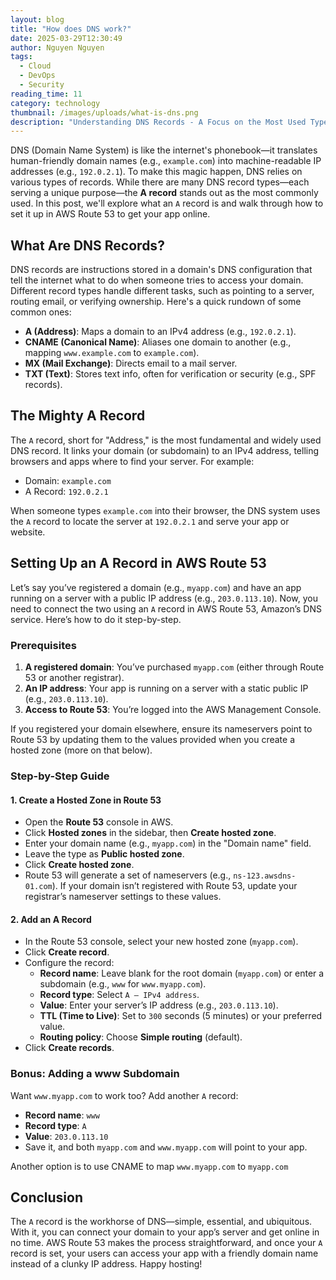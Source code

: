 ```yaml
---
layout: blog
title: "How does DNS work?"
date: 2025-03-29T12:30:49
author: Nguyen Nguyen
tags:
  - Cloud
  - DevOps
  - Security
reading_time: 11
category: technology
thumbnail: /images/uploads/what-is-dns.png
description: "Understanding DNS Records - A Focus on the Most Used Type "
---
```



DNS (Domain Name System) is like the internet's phonebook—it translates human-friendly domain names (e.g., `example.com`) into machine-readable IP addresses (e.g., `192.0.2.1`). To make this magic happen, DNS relies on various types of records. While there are many DNS record types—each serving a unique purpose—the **A record** stands out as the most commonly used. In this post, we'll explore what an `A` record is and walk through how to set it up in AWS Route 53 to get your app online.

## What Are DNS Records?

DNS records are instructions stored in a domain's DNS configuration that tell the internet what to do when someone tries to access your domain. Different record types handle different tasks, such as pointing to a server, routing email, or verifying ownership. Here's a quick rundown of some common ones:

- **A (Address)**: Maps a domain to an IPv4 address (e.g., `192.0.2.1`).
- **CNAME (Canonical Name)**: Aliases one domain to another (e.g., mapping `www.example.com` to `example.com`).
- **MX (Mail Exchange)**: Directs email to a mail server.
- **TXT (Text)**: Stores text info, often for verification or security (e.g., SPF records).

## The Mighty A Record

The `A` record, short for "Address," is the most fundamental and widely used DNS record. It links your domain (or subdomain) to an IPv4 address, telling browsers and apps where to find your server. For example:

- Domain: `example.com`
- A Record: `192.0.2.1`

When someone types `example.com` into their browser, the DNS system uses the `A` record to locate the server at `192.0.2.1` and serve your app or website.

## Setting Up an A Record in AWS Route 53

Let’s say you’ve registered a domain (e.g., `myapp.com`) and have an app running on a server with a public IP address (e.g., `203.0.113.10`). Now, you need to connect the two using an `A` record in AWS Route 53, Amazon’s DNS service. Here’s how to do it step-by-step.

### Prerequisites

1. **A registered domain**: You’ve purchased `myapp.com` (either through Route 53 or another registrar).
1. **An IP address**: Your app is running on a server with a static public IP (e.g., `203.0.113.10`).
1. **Access to Route 53**: You’re logged into the AWS Management Console.

If you registered your domain elsewhere, ensure its nameservers point to Route 53 by updating them to the values provided when you create a hosted zone (more on that below).

### Step-by-Step Guide

#### 1. Create a Hosted Zone in Route 53

- Open the **Route 53** console in AWS.
- Click **Hosted zones** in the sidebar, then **Create hosted zone**.
- Enter your domain name (e.g., `myapp.com`) in the "Domain name" field.
- Leave the type as **Public hosted zone**.
- Click **Create hosted zone**.
- Route 53 will generate a set of nameservers (e.g., `ns-123.awsdns-01.com`). If your domain isn’t registered with Route 53, update your registrar’s nameserver settings to these values.

#### 2. Add an A Record

- In the Route 53 console, select your new hosted zone (`myapp.com`).
- Click **Create record**.
- Configure the record:
  - **Record name**: Leave blank for the root domain (`myapp.com`) or enter a subdomain (e.g., `www` for `www.myapp.com`).
  - **Record type**: Select `A – IPv4 address`.
  - **Value**: Enter your server’s IP address (e.g., `203.0.113.10`).
  - **TTL (Time to Live)**: Set to `300` seconds (5 minutes) or your preferred value.
  - **Routing policy**: Choose **Simple routing** (default).
- Click **Create records**.

### Bonus: Adding a www Subdomain

Want `www.myapp.com` to work too? Add another `A` record:

- **Record name**: `www`
- **Record type**: `A`
- **Value**: `203.0.113.10`
- Save it, and both `myapp.com` and `www.myapp.com` will point to your app.

Another option is to use CNAME to map `www.myapp.com` to `myapp.com`

## Conclusion

The `A` record is the workhorse of DNS—simple, essential, and ubiquitous. With it, you can connect your domain to your app’s server and get online in no time. AWS Route 53 makes the process straightforward, and once your `A` record is set, your users can access your app with a friendly domain name instead of a clunky IP address. Happy hosting!